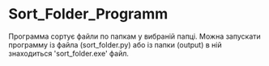 # Sort_Folder_Programm

Программа сортує файли по папкам у вибраній папці. Можна запускати программу із файла (sort_folder.py) або із папки (output) в ній знаходиться 'sort_folder.exe' файл.
